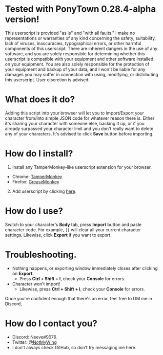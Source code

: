 # Tested with PonyTown 0.28.4-alpha version!
This userscript is provided "as is" and "with all faults." I make no representations or warranties of any kind concerning the safety, suitability, lack of viruses, inaccuracies, typographical errors, or other harmful components of this userscript. There are inherent dangers in the use of any software, and you are solely responsible for determining whether this userscript is compatible with your equipment and other software installed on your equipment. You are also solely responsible for the protection of your equipment and backup of your data, and I won't be liable for any damages you may suffer in connection with using, modifying, or distributing this userscript. User discretion is advised.

# What does it do?
Adding this script into your browser will let you to Import/Export your character from/into simple JSON code for whatever reason there is. Either it's sharing your character with someone else, backing it up, or if you already surpassed your character limit and you don't really want to delete any of your characters.
It's advised to click **Save** button before importing.

# How do I install?
1. Install any TamperMonkey-like userscript extension for your browser.
* Chrome: [TamperMonkey](https://chrome.google.com/webstore/detail/tampermonkey/dhdgffkkebhmkfjojejmpbldmpobfkfo?hl=ru)
* Firefox: [GreaseMonkey](https://addons.mozilla.org/ru/firefox/addon/greasemonkey/)
2. Add userscript by clicking [here](https://github.com/Neeve01/PonyTown-Import-Export/raw/master/PonyTown_IE.user.js).

# How do I use?
Switch to your character's **Body** tab, press **Import** button and paste character code. For example, `{}` will clear all your current character settings.
Likewise, click **Export** if you want to export.

# Troubleshooting.
* Nothing happens, or exporting window immediately closes after clicking on **Export**.
  * Press **Ctrl + Shift + I**, check your **Console** for errors.
* Character won't import!
  * Likewise, press **Ctrl + Shift + I**, check your **Console** for errors.
  
Once you're confident enough that there's an error, feel free to DM me in Discord, 

# How do I contact you?
* Discord: Neeve#9079.
* Twitter: [@NotMyWing](https://twitter.com/NotMyWing)
* I don't always check GitHub, so don't try messaging me here.
